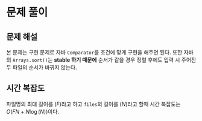 # 문제 풀이

## 문제 해설

본 문제는 구현 문제로 자바 `Comparator`를 조건에 맞게 구현을 해주면 된다. 또한 자바의 `Arrays.sort()`는 **stable 하기 때문에** 순서가 같을 경우 정렬 후에도 입력 시 주어진 두 파일의 순서가 바뀌지 않는다.

## 시간 복잡도

파일명의 최대 길이를 $(F)$라고 하고 `files`의 길이를 $(N)$라고 할때 시간 복잡도는 $O(FN+N\log(N))$이다.
